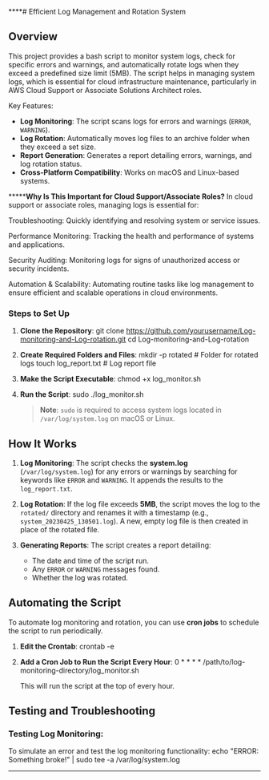 ****# Efficient Log Management and Rotation System 

## Overview

This project provides a bash script to monitor system logs, check for specific errors and warnings, and automatically rotate logs when they exceed a predefined size limit (5MB). The script helps in managing system logs, which is essential for cloud infrastructure maintenance, particularly in AWS Cloud Support or Associate Solutions Architect roles.

Key Features:
- **Log Monitoring**: The script scans logs for errors and warnings (`ERROR`, `WARNING`).
- **Log Rotation**: Automatically moves log files to an archive folder when they exceed a set size.
- **Report Generation**: Generates a report detailing errors, warnings, and log rotation status.
- **Cross-Platform Compatibility**: Works on macOS and Linux-based systems.

*******Why Is This Important for Cloud Support/Associate Roles?**
In cloud support or associate roles, managing logs is essential for:

Troubleshooting: Quickly identifying and resolving system or service issues.

Performance Monitoring: Tracking the health and performance of systems and applications.

Security Auditing: Monitoring logs for signs of unauthorized access or security incidents.

Automation & Scalability: Automating routine tasks like log management to ensure efficient and scalable operations in cloud environments.

### Steps to Set Up

1. **Clone the Repository**:
    git clone https://github.com/yourusername/Log-monitoring-and-Log-rotation.git
    cd Log-monitoring-and-Log-rotation

2. **Create Required Folders and Files**:
    mkdir -p rotated  # Folder for rotated logs
    touch log_report.txt  # Log report file

3. **Make the Script Executable**:
    chmod +x log_monitor.sh

4. **Run the Script**:
    sudo ./log_monitor.sh

    > **Note**: `sudo` is required to access system logs located in `/var/log/system.log` on macOS or Linux.

## How It Works

1. **Log Monitoring**: The script checks the **system.log** (`/var/log/system.log`) for any errors or warnings by searching for keywords like `ERROR` and `WARNING`. It appends the results to the `log_report.txt`.

2. **Log Rotation**: If the log file exceeds **5MB**, the script moves the log to the `rotated/` directory and renames it with a timestamp (e.g., `system_20230425_130501.log`). A new, empty log file is then created in place of the rotated file.

3. **Generating Reports**: The script creates a report detailing:
    - The date and time of the script run.
    - Any `ERROR` or `WARNING` messages found.
    - Whether the log was rotated.

## Automating the Script

To automate log monitoring and rotation, you can use **cron jobs** to schedule the script to run periodically.

1. **Edit the Crontab**:
    crontab -e

2. **Add a Cron Job to Run the Script Every Hour**:
    0 * * * * /path/to/log-monitoring-directory/log_monitor.sh

    This will run the script at the top of every hour.

## Testing and Troubleshooting

### **Testing Log Monitoring**:
To simulate an error and test the log monitoring functionality:
echo "ERROR: Something broke!" | sudo tee -a /var/log/system.log
****
